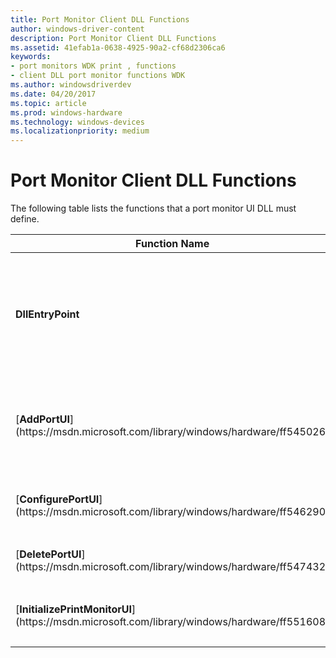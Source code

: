 ```yaml
---
title: Port Monitor Client DLL Functions
author: windows-driver-content
description: Port Monitor Client DLL Functions
ms.assetid: 41efab1a-0638-4925-90a2-cf68d2306ca6
keywords:
- port monitors WDK print , functions
- client DLL port monitor functions WDK
ms.author: windowsdriverdev
ms.date: 04/20/2017
ms.topic: article
ms.prod: windows-hardware
ms.technology: windows-devices
ms.localizationpriority: medium
---
```


# Port Monitor Client DLL Functions





The following table lists the functions that a port monitor UI DLL must define.

<table>
<colgroup>
<col width="50%" />
<col width="50%" />
</colgroup>
<thead>
<tr class="header">
<th>Function Name</th>
<th>Description</th>
</tr>
</thead>
<tbody>
<tr class="odd">
<td><p><strong>DllEntryPoint</strong></p></td>
<td><p>DLL entry point, typically called <strong>DllMain</strong>, which is described in the Microsoft Windows SDK documentation.</p></td>
</tr>
<tr class="even">
<td><p>[<strong>AddPortUI</strong>](https://msdn.microsoft.com/library/windows/hardware/ff545026)</p></td>
<td><p>Creates a port and obtains configuration information by displaying a dialog box.</p></td>
</tr>
<tr class="odd">
<td><p>[<strong>ConfigurePortUI</strong>](https://msdn.microsoft.com/library/windows/hardware/ff546290)</p></td>
<td><p>Configures a previously added port.</p></td>
</tr>
<tr class="even">
<td><p>[<strong>DeletePortUI</strong>](https://msdn.microsoft.com/library/windows/hardware/ff547432)</p></td>
<td><p>Deletes a port.</p></td>
</tr>
<tr class="odd">
<td><p>[<strong>InitializePrintMonitorUI</strong>](https://msdn.microsoft.com/library/windows/hardware/ff551608)</p></td>
<td><p>Initializes the port monitor UI DLL.</p></td>
</tr>
</tbody>
</table>

 

 

 




